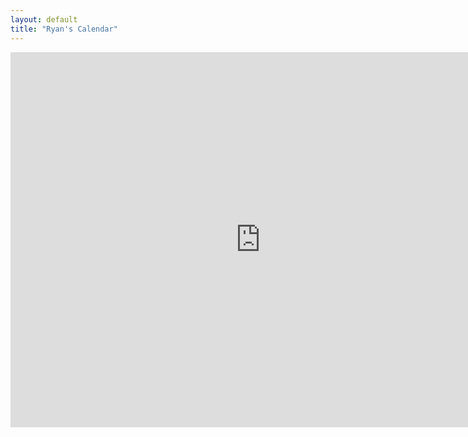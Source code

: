 ```yaml
---
layout: default
title: "Ryan's Calendar"
---
```


<iframe src="https://www.google.com/calendar/embed?showTitle=0&amp;mode=WEEK&amp;height=600&amp;wkst=1&amp;bgcolor=%23FFFFFF&amp;src=rdriley%40andrew.cmu.edu&amp;color=%23A32929&amp;ctz=America%2FNew_York" style=" border-width:0 " width="800" height="600" frameborder="0" scrolling="no"></iframe>
